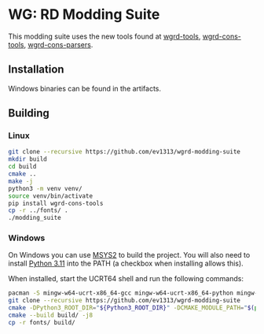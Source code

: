 # WG: RD Modding Suite

This modding suite uses the new tools found at [wgrd-tools](https://github.com/ev1313/wgrd-tools), [wgrd-cons-tools](https://github.com/ev1313/wgrd-cons-tools), [wgrd-cons-parsers](https://github.com/ev1313/wgrd-cons-parsers).

## Installation

Windows binaries can be found in the artifacts.

## Building

### Linux

```bash
git clone --recursive https://github.com/ev1313/wgrd-modding-suite
mkdir build
cd build
cmake ..
make -j
python3 -m venv venv/
source venv/bin/activate
pip install wgrd-cons-tools
cp -r ../fonts/ .
./modding_suite
```

### Windows

On Windows you can use [MSYS2](https://www.msys2.org/) to build the project. You will also need to install [Python 3.11](https://www.python.org/downloads/release/python-3119/) into the PATH (a checkbox when installing allows this).

When installed, start the UCRT64 shell and run the following commands:

```bash
pacman -S mingw-w64-ucrt-x86_64-gcc mingw-w64-ucrt-x86_64-python mingw-w64-ucrt-x86_64-make mingw-w64-ucrt-x86_64-ninja mingw-w64-ucrt-x86_64-cmake mingw-w64-ucrt-x86_64-glfw mingw-w64-ucrt-x86_64-libepoxy mingw-w64-ucrt-x86_64-pybind11 mingw-w64-ucrt-x86_64-libiconv
git clone --recursive https://github.com/ev1313/wgrd-modding-suite
cmake -DPython3_ROOT_DIR="${Python3_ROOT_DIR}" -DCMAKE_MODULE_PATH="$(pwd)/modules/" -DWIN32=ON -B build/
cmake --build build/ -j8
cp -r fonts/ build/
```
